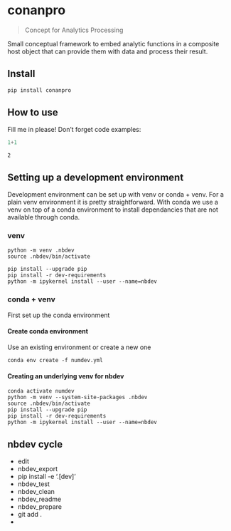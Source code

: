 # conanpro

<!-- WARNING: THIS FILE WAS AUTOGENERATED! DO NOT EDIT! -->

> Concept for Analytics Processing

Small conceptual framework to embed analytic functions in a composite
host object that can provide them with data and process their result.

## Install

``` sh
pip install conanpro
```

## How to use

Fill me in please! Don’t forget code examples:

``` python
1+1
```

    2

## Setting up a development environment

Development environment can be set up with venv or conda + venv. For a
plain venv environment it is pretty straightforward. With conda we use a
venv on top of a conda environment to install dependancies that are not
available through conda.

### venv

    python -m venv .nbdev
    source .nbdev/bin/activate

    pip install --upgrade pip
    pip install -r dev-requirements
    python -m ipykernel install --user --name=nbdev

### conda + venv

First set up the conda environment

#### Create conda environment

Use an existing environment or create a new one

    conda env create -f numdev.yml

#### Creating an underlying venv for nbdev

    conda activate numdev
    python -m venv --system-site-packages .nbdev
    source .nbdev/bin/activate
    pip install --upgrade pip
    pip install -r dev-requirements
    python -m ipykernel install --user --name=nbdev

## nbdev cycle

- edit
- nbdev_export
- pip install -e ‘.\[dev\]’
- nbdev_test
- nbdev_clean
- nbdev_readme
- nbdev_prepare
- git add .
- 
